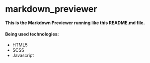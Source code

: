 # markdown_previewer

**This is the Markdown Previewer running like this README.md file.**

#### Being used technologies:
- HTML5
- SCSS
- Javascript
